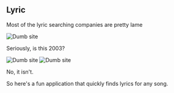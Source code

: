Lyric
-----

Most of the lyric searching companies are pretty lame

![Dumb site](http://ssl.gstatic.com/android/market/com.tfsapps.lyricsfinder/f-1024-0)

Seriously, is this 2003?

![Dumb site](https://www.dropbox.com/s/oayb2gh54glzjsq/Screenshot%202014-07-09%2014.05.47.png)
![Dumb site](https://www.dropbox.com/s/pqiidvvobz6eu1z/Screenshot%202014-07-09%2014.06.05.png)

No, it isn't.

So here's a fun application that quickly finds lyrics for any song.
